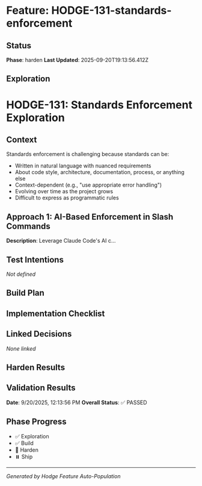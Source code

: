 # Feature: HODGE-131-standards-enforcement

## Status
**Phase**: harden
**Last Updated**: 2025-09-20T19:13:56.412Z

## Exploration
# HODGE-131: Standards Enforcement Exploration

## Context
Standards enforcement is challenging because standards can be:
- Written in natural language with nuanced requirements
- About code style, architecture, documentation, process, or anything else
- Context-dependent (e.g., "use appropriate error handling")
- Evolving over time as the project grows
- Difficult to express as programmatic rules

## Approach 1: AI-Based Enforcement in Slash Commands
**Description**: Leverage Claude Code's AI c...

## Test Intentions
_Not defined_

## Build Plan
## Implementation Checklist


## Linked Decisions
_None linked_

## Harden Results
## Validation Results
**Date**: 9/20/2025, 12:13:56 PM
**Overall Status**: ✅ PASSED




## Phase Progress
- ✅ Exploration
- ✅ Build
- 🔄 Harden
- ⏸️ Ship

---
_Generated by Hodge Feature Auto-Population_
